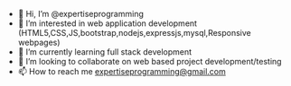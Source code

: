 - 👋 Hi, I’m @expertiseprogramming
- 👀 I’m interested in web application development (HTML5,CSS,JS,bootstrap,nodejs,expressjs,mysql,Responsive webpages) 
- 🌱 I’m currently learning full stack development
- 💞️ I’m looking to collaborate on web based project development/testing
- 📫 How to reach me expertiseprogramming@gmail.com

<!---
expertiseprogramming/expertiseprogramming is a ✨ special ✨ repository because its `README.md` (this file) appears on your GitHub profile.
You can click the Preview link to take a look at your changes.
--->
